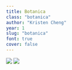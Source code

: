 ```yaml
---
title: Botanica
class: "botanica"
author: "Kristen Cheng"
year: 1
slug: "botanica"
font: true
cover: false
---
```


![](/images/botanica_1.jpg)
![](/images/botanica_2.jpg)
